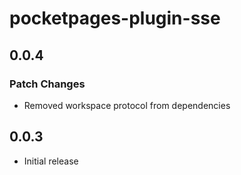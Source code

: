 # pocketpages-plugin-sse

## 0.0.4

### Patch Changes

- Removed workspace protocol from dependencies

## 0.0.3

- Initial release
